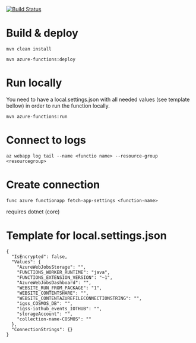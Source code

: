 [![Build Status](https://dev.azure.com/ice-guard-surveillance-system/igss/_apis/build/status/iceguard.iceguard-iot-cosmos-function?branchName=master)](https://dev.azure.com/ice-guard-surveillance-system/igss/_build/latest?definitionId=17&branchName=master)

# Build & deploy

`
mvn clean install 
`

`
mvn azure-functions:deploy
`

# Run locally

You need to have a local.settings.json with all needed values (see template bellow)
in order to run the function locally.

`
mvn azure-functions:run
`

# Connect to logs

`
az webapp log tail --name <functio name> --resource-group <resourcegroup>
`

# Create connection

`
func azure functionapp fetch-app-settings <function-name>
`

requires dotnet (core)

# Template for local.settings.json

```
{
  "IsEncrypted": false,
  "Values": {
    "AzureWebJobsStorage": "",
    "FUNCTIONS_WORKER_RUNTIME": "java",
    "FUNCTIONS_EXTENSION_VERSION": "~1",
    "AzureWebJobsDashboard": "",
    "WEBSITE_RUN_FROM_PACKAGE": "1",
    "WEBSITE_CONTENTSHARE": "",
    "WEBSITE_CONTENTAZUREFILECONNECTIONSTRING": "",
    "igss_COSMOS_DB": "",
    "igss-iothub_events_IOTHUB": "",
    "storageAccount": "",
    "collection-name-COSMOS": ""
  },
  "ConnectionStrings": {}
}
```